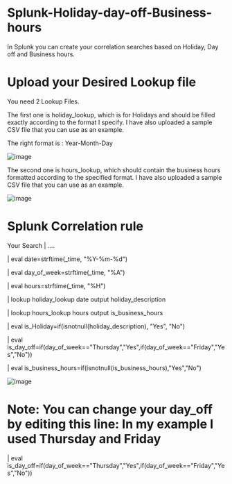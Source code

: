 # Splunk-Holiday-day-off-Business-hours
In Splunk you can create your correlation searches based on Holiday, Day off and Business hours.

# Upload your Desired Lookup file

You need 2 Lookup Files.

The first one is holiday_lookup, which is for Holidays and should be filled exactly according to the format I specify. I have also uploaded a sample CSV file that you can use as an example.

The right format is : Year-Month-Day

![image](https://github.com/Mohammad-Mirasadollahi/Splunk-Holiday-day-off-Business-hours/assets/150103330/d3f93047-59ec-4260-a0bf-674720ce1199)


The second one is hours_lookup, which should contain the business hours formatted according to the specified format. I have also uploaded a sample CSV file that you can use as an example.

![image](https://github.com/Mohammad-Mirasadollahi/Splunk-Holiday-day-off-Business-hours/assets/150103330/87975520-883f-4505-8be3-799903bdf5f4)

# Splunk Correlation rule

Your Search | ....

| eval date=strftime(_time, "%Y-%m-%d") 

| eval day_of_week=strftime(_time, "%A") 

| eval hours=strftime(_time, "%H") 

| lookup holiday_lookup date output holiday_description

| lookup hours_lookup hours output is_business_hours 

| eval is_Holiday=if(isnotnull(holiday_description), "Yes", "No") 

| eval is_day_off=if(day_of_week=="Thursday","Yes",if(day_of_week=="Friday","Yes","No"))

| eval is_business_hours=if(isnotnull(is_business_hours),"Yes","No")


![image](https://github.com/Mohammad-Mirasadollahi/Splunk-Holiday-day-off-Business-hours/assets/150103330/3d848b9e-2476-4979-b4cb-c5b6756339b9)



# Note: You can change your day_off by editing this line: In my example I used Thursday and Friday

| eval is_day_off=if(day_of_week=="Thursday","Yes",if(day_of_week=="Friday","Yes","No"))
